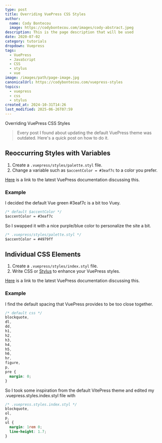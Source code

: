 ```yaml
---
type: post
title: Overriding VuePress CSS Styles
author:
  name: Cody Bontecou
  image: https://codybontecou.com/images/cody-abstract.jpeg
description: This is the page description that will be used
date: 2020-07-02
category: tutorials
dropdown: Vuepress
tags:
  - VuePress
  - JavaScript
  - CSS
  - stylus
  - vue
image: /images/path/page-image.jpg
canonicalUrl: https://codybontecou.com/vuepress-styles
topics:
  - vuepress
  - css
  - stylus
created_at: 2024-10-31T14:26
last_modified: 2025-06-26T07:59
---
```


<span class="text-4xl font-semibold">Overriding VuePress CSS Styles</span>

> Every post I found about updating the default VuePress theme was outdated. Here's a quick post on how to do it.

## Reoccurring Styles with Variables

1. Create a `.vuepress/styles/palette.styl` file.
1. Change a variable such as `$accentColor = #3eaf7c` to a color you prefer.

[Here](https://vuepress.vuejs.org/config/#palette-styl) is a link to the latest VuePress documentation discussing this.

### Example

<p class="text-gray-500">I decided the default Vue green #3eaf7c is a bit too Vuey.</p>

```sass
/* default $accentColor */
$accentColor = #3eaf7c
```

<p class="text-gray-500">So I swapped it with a nice purple/blue color to personalize the site a bit.</p>

```sass
/* .vuepress/styles/palette.styl */
$accentColor = #4979ff
```

## Individual CSS Elements

1. Create a `.vuepress/styles/index.styl` file.
1. Write CSS or [Stylus](https://stylus-lang.com/) to enhance your VuePress styles.

[Here](https://vuepress.vuejs.org/config/#index-styl) is a link to the latest VuePress documentation discussing this.

### Example

<p class="text-gray-500">I find the default spacing that VuePress provides to be too close together.</p>

```css
/* default css */
blockquote,
dl,
dd,
h1,
h2,
h3,
h4,
h5,
h6,
hr,
figure,
p,
pre {
  margin: 0;
}
```

<p class="text-gray-500">So I took some inspiration from the default VitePress theme and edited my .vuepress.styles.index.styl file with</p>

```css
/* .vuepress.styles.index.styl */
blockquote,
ol,
p,
ul {
  margin: 1rem 0;
  line-height: 1.7;
}
```
